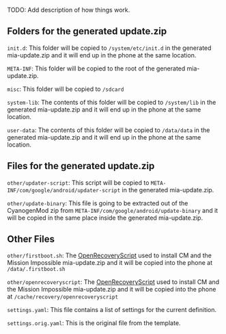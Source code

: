 
TODO: Add description of how things work.

## Folders for the generated update.zip

`init.d`:
  This folder will be copied to `/system/etc/init.d` in the generated
  mia-update.zip and it will end up in the phone at the same location.

`META-INF`:
  This folder will be copied to the root of the generated mia-update.zip.

`misc`:
  This folder will be copied to `/sdcard`

`system-lib`:
  The contents of this folder will be copied to `/system/lib` in the generated
  mia-update.zip and it will end up in the phone at the same location.

`user-data`:
  The contents of this folder will be copied to `/data/data` in the generated
  mia-update.zip and it will end up in the phone at the same location.


## Files for the generated update.zip
`other/updater-script`:
  This script will be copied to `META-INF/com/google/android/updater-script` in
  the generated mia-update.zip.

`other/update-binary`:
  This file is going to be extracted out of the CyanogenMod zip from
  `META-INF/com/google/android/update-binary` and it will be copied in the same
  place inside the generated mia-update.zip.


## Other Files

`other/firstboot.sh`:
  The [OpenRecoveryScript](http://www.teamw.in/OpenRecoveryScript) used to install CM and the Mission Impossible
  mia-update.zip and it will be copied into the phone at
  `/data/.firstboot.sh`

`other/openrecoveryscript`:
  The [OpenRecoveryScript](http://www.teamw.in/OpenRecoveryScript) used to install CM and the Mission Impossible
  mia-update.zip and it will be copied into the phone at
  `/cache/recovery/openrecoveryscript`

`settings.yaml`:
  This file contains a list of settings for the current definition.

`settings.orig.yaml`:
  This is the original file from the template.
